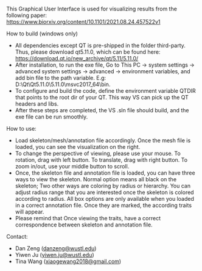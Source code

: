 This Graphical User Interface is used for visualizing results from the following paper: 
https://www.biorxiv.org/content/10.1101/2021.08.24.457522v1

How to build (windows only)
- All dependencies except QT is pre-shipped in the folder third-party. Thus, please download qt5.11.0, which can be found here: https://download.qt.io/new_archive/qt/5.11/5.11.0/
- After installation, to run the exe file, Go to This PC -> system settings -> advanced system settings -> advanced -> environment variables, and add bin file to the path variable. E.g: D:\Qt\Qt5.11.0\5.11.0\msvc2017_64\bin.
- To configure and build the code, define the environment variable QTDIR that points to the root dir of your QT. This way VS can pick up the QT headers and libs. 
- After these steps are completed, the VS .sln file should build, and the exe file can be run smoothly.

How to use: 
- Load skeleton/mesh/annotation file accordingly. Once the mesh file is loaded, you can see the visualization on the right. 
- To change the perspective of viewing, please use your mouse. To rotation, drag with left button. To translate, drag with right button. To zoom in/out, use your middle button to scroll. 
- Once, the skeleton file and annotation file is loaded, you can have three ways to view the skeleton. Normal option means all black on the skeleton; Two other ways are coloring by radius or hierarchy. You can adjust radius range that you are interested once the skeleton is colored according to radius. All box options are only available when you loaded in a correct annotation file. Once they are marked, the according traits will appear. 
- Please remind that Once viewing the traits, have a correct correspondence between skeleton and annotation file. 

Contact: 
- Dan Zeng (danzeng@wustl.edu)
- Yiwen Ju (yiwen.ju@wustl.edu)
- Tina Wang (xiaogewang2018@gmail.com)


